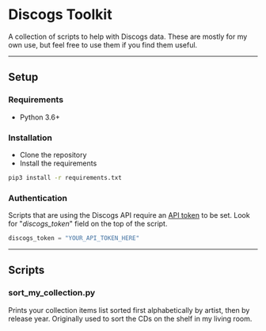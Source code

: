 # Discogs Toolkit

A collection of scripts to help with Discogs data. These are mostly for my own use, but feel free to use them if you find them useful.

---

## Setup

### Requirements
* Python 3.6+

### Installation
* Clone the repository
* Install the requirements

```bash
pip3 install -r requirements.txt
```


### Authentication
Scripts that are using the Discogs API require an [API token](https://www.discogs.com/settings/developers) to be set. Look for "*discogs_token*" field on the top of the script.

```python
discogs_token = "YOUR_API_TOKEN_HERE"
```

---
## Scripts

### sort_my_collection.py

Prints your collection items list sorted first alphabetically by artist, then by release year. Originally used to sort the CDs on the shelf in my living room.